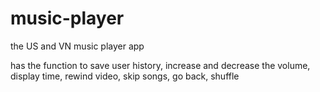 # music-player

the US and VN music player app

has the function to save user history, increase and decrease the volume, display time, rewind video, skip songs, go back, shuffle
